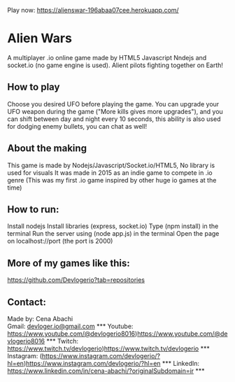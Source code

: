 Play now: https://alienswar-196abaa07cee.herokuapp.com/

# Alien Wars
A multiplayer .io online game made by HTML5 Javascript Nndejs and socket.io (no game engine is used).
Alient pilots fighting together on Earth!

## How to play
Choose you desired UFO before playing the game.
You can upgrade your UFO weapon during the game ("More kills gives more upgrades"), and you can shift between day and night every 10 seconds, this ability is also used for dodging enemy bullets, you can chat as well!

## About the making
This game is made by Nodejs/Javascript/Socket.io/HTML5, No library is used for visuals
It was made in 2015 as an indie game to compete in .io genre (This was my first .io game inspired by other huge io games at the time)

## How to run:
Install nodejs
Install libraries (express, socket.io)
Type (npm install) in the terminal
Run the server using (node app.js) in the terminal
Open the page on localhost://port (the port is 2000)

## More of my games like this:
https://github.com/Devlogerio?tab=repositories

## Contact:
Made by: Cena Abachi  
Gmail: devloger.io@gmail.com *** 
Youtube: https://www.youtube.com/@devlogerio8016)https://www.youtube.com/@devlogerio8016 *** 
Twitch: https://www.twitch.tv/devlogerio)https://www.twitch.tv/devlogerio *** 
Instagram: (https://www.instagram.com/devlogerio/?hl=en)https://www.instagram.com/devlogerio/?hl=en *** 
LinkedIn: https://www.linkedin.com/in/cena-abachi/?originalSubdomain=ir *** 
